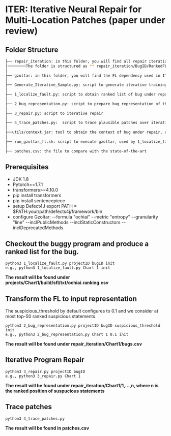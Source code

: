 
# ITER: Iterative Neural Repair for Multi-Location Patches (paper under review)


## Folder Structure
 ```bash
 ├── repair_iteration: in this folder, you will find all repair iterations of considered bugs
 │────────The folder is structured as ** repair_iteration/BugID/RankedFL/Iterations **
 │ 
 ├── gzoltar: in this folder, you will find the FL dependency used in ITER
 │
 ├── Generate_Iterative_Sample.py: script to generate iterative training samples.
 │
 ├── 1_localize_fault.py: script to obtain ranked list of bug under repair
 │
 ├── 2_bug_representation.py: script to prepare bug representation of the ranked FL
 │
 ├── 3_repair.py: script to iterative repair
 │
 ├── 4_trace_patches.py:  script to trace plausible patches over iterations
 │
 ├──utils/context.jar: tool to obtain the context of bug under repair, used by 2_execute_perturbation.py
 │
 ├── run_gzoltar_fl.sh: script to execute gzoltar, used by 1_localize_fault.py
 │
 ├── patches.csv: the file to compare with the state-of-the-art
 
```




## Prerequisites
* JDK 1.8
* Pytorch==1.7.1
* transformers>=4.10.0
* pip install transformers
* pip install sentencepiece
* setup Defect4J export PATH = $PATH:your/path/defects4j/framework/bin
* configure Gzoltar:
--formula "ochiai"  --metric "entropy" --granularity "line" --inclPublicMethods --inclStaticConstructors  --inclDeprecatedMethods 


## Checkout the buggy program and produce a ranked list for the bug. 
```
python3 1_localize_fault.py projectID bugID init
e.g., python3 1_localize_fault.py Chart 1 init
```
**The result will be found under projects/Chart1/build/sfl/txt/ochiai.ranking.csv**


## Transform the FL to input representation
The suspicious_threshold by default configures to 0.1 and we consider at most top-50 ranked suspicious statements.
```
python3 2_bug_representation.py projectID bugID suspicious_threshold init
e.g., python3 2_bug_representation.py Chart 1 0.1 init
```
**The result will be found under repair_iteration/Chart1/bugs.csv**


## Iterative Program Repair
```
python3 3_repair.py projectID bugID 
e.g., python3 3_repair.py Chart 1 
```
**The result will be found under repair_iteration/Chart1/1,...,n, where n is the ranked position of suspucious statements**


## Trace patches
```
python3 4_trace_patches.py 
```
**The result will be found in patches.csv**





